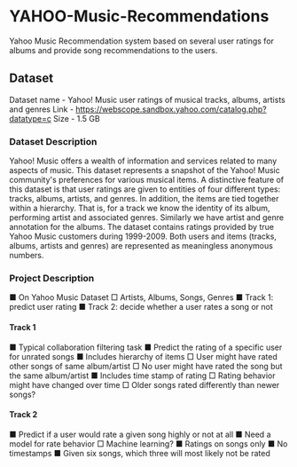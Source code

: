 # YAHOO-Music-Recommendations
Yahoo Music Recommendation system based on several user ratings for albums and provide song recommendations to the users.

## Dataset

Dataset name - Yahoo! Music user ratings of musical tracks, albums, artists and genres
Link  -  https://webscope.sandbox.yahoo.com/catalog.php?datatype=c
Size  - 1.5 GB

### Dataset Description

Yahoo! Music offers a wealth of information and services related to many aspects of music. This dataset represents a snapshot of the Yahoo! Music community's preferences for various musical items. A distinctive feature of this dataset is that user ratings are given to entities of four different types: tracks, albums, artists, and genres. In addition, the items are tied together within a hierarchy. That is, for a track we know the identity of its album, performing artist and associated genres. Similarly we have artist and genre annotation for the albums. The dataset contains ratings provided by true Yahoo Music customers during 1999-2009. Both users and items (tracks, albums, artists and genres) are represented as meaningless anonymous numbers.

### Project Description

■  On Yahoo Music Dataset
□  Artists, Albums, Songs, Genres
■  Track 1: predict user rating
■  Track 2: decide whether a user rates a song or not

#### Track 1

■  Typical collaboration filtering task
■  Predict the rating of a specific user for unrated songs
■  Includes hierarchy of items
□  User might have rated other songs of same album/artist
□  No user might have rated the song but the same album/artist
■  Includes time stamp of rating
□  Rating behavior might have changed over time □  Older songs rated differently than newer songs?

#### Track 2

■  Predict if a user would rate a given song highly or not at all ■  Need a model for rate behavior
□  Machine learning?
■  Ratings on songs only
■  No timestamps
■  Given six songs, which three will most likely not be rated

